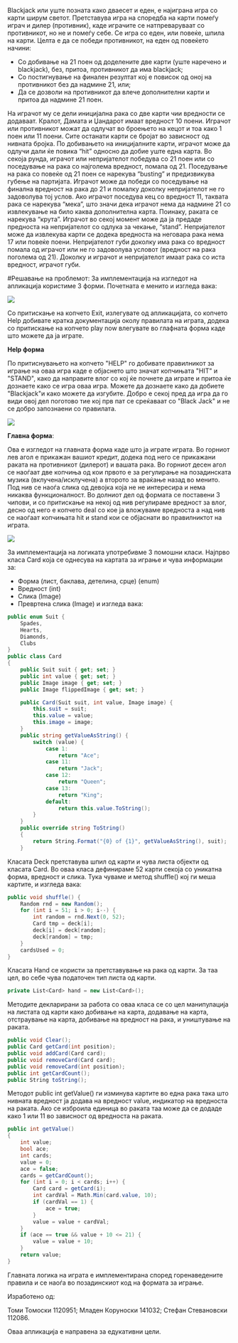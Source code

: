 Blackjack или уште позната како дваесет и еден, е најиграна игра со карти ширум светот. Претставува игра на споредба на карти помеѓу играч и дилер (противник), каде играчите се натпреваруваат со противникот, но не и помеѓу себе. Се игра со еден, или повеќе, шпила на карти.
Целта е да се победи противникот, на еден од повеќето начини:
-	Со добивање на 21 поен од доделените две карти (уште наречено и blackjack), без, притоа, противникот да има blackjack;
-	Со постигнување на финален резултат кој е повисок од оној на противникот без да надмине 21, или;
-	Да се дозволи на противникот да влече дополнителни карти и притоа да надмине 21 поен.

На играчот му се дели иницијална рака со две карти чии вредности се додаваат. Кралот, Дамата и Џандарот имаат вредност 10 поени. Играчот или противникот можат да одлучат во броењето на кецот и тоа како 1 поен или 11 поени. Сите останати карти се бројат во зависност од нивната бројка. По добивањето на иницијалните карти, играчот може да одлучи дали ќе повика “hit” односно да добие уште една карта. Во секоја рунда, играчот или непријателот победува со 21 поен или со поседување на рака со најголема вредност, помала од 21. Поседување на рака со повеќе од 21 поен се нарекува “busting” и предизвикува губење на партијата. Играчот може да победи со поседување на финална вредност на рака до 21 и помалку доколку непријателот не го задоволува тој услов. Ако играчот поседува кец со вредност 11, таквата рака се нарекува “мека”, што значи дека играчот нема да надмине 21 со извлекување на било каква дополнителна карта. Поинаку, раката се нарекува “крута”. Играчот во секој момент може да ја предаде предноста на непријателот со одлука за чекање, “stand”.
Непријателот може да извлекува карти се додека вредноста на неговара рака нема 17 или повеќе поени. Непријателот губи доколку има рака со вредност помала од играчот или не го задоволува условот (вредност на рака поголема од 21). Доколку и играчот и непријателот имаат рака со иста вредност, играчот губи.

#Решавање на проблемот:
За имплементација на изгледот на апликација користиме 3 форми. Почетната е менито и изгледа вака:

<img src="http://i.imgur.com/BCYos3L.png" />

Со притискање на копчето Exit, излегувате од апликацијата, со копчето Help добивате кратка документација околу правилата на играта, додека со притискање на копчето play now влегувате во глафната форма каде што можете да ја играте.

<b>Help форма</b>

По притиснувањето на копчето "HELP" го добивате правилникот за играње на оваа игра каде е објаснето што значат копчињата "HIT" и "STAND", како да направите влог со кој ќе почнете да играте и притоа ќе дознаете како се игра оваа игра. Можете да дознаете како да добиете "Blackjack"и како можете да изгубите. Добро е секој пред да игра да го види овој дел поготово тие кој прв пат се среќаваат со "Black Jack" и не се добро запознаени со правилата.
 
<img src="http://i.imgur.com/tldH60Z.png" />

<b>Главна форма</b>:

Ова е изгледот на главната форма каде што ја играте играта. Во горниот лев агол е прикажан вашиот кредит, додека под него се прикажани раката на противникот (дилерот) и вашата рака. Во горниот десен агол се наоѓаат две копчиња од кои првото е за регулирање на позадинската музика (вклучена/исклучена) а второто за враќање назад во менито. Под нив се наоѓа слика од девојка која не не интересира и нема никаква функционалност. Во долниот дел од формата се поставени 3 чипови, и со притискање на некој од нив регулираме вредност за влог, десно од него е копчето deal со кое ја вложуваме вредноста а над нив се наоѓаат копчињата hit и stand кои се објаснати во правилниктот на играта.
 
<img src="http://i.imgur.com/tldH60Z.png" />

За имплементација на логиката употребивме 3 помошни класи. Најпрво класа Card која се однесува на картата за играње и чува информации за:
-	Форма (лист, баклава, детелина, срце) (enum)
-	Вредност (int)
-	Слика (Image)
-	Превртена слика (Image)
и изгледа вака:

```c#
public enum Suit { 
    Spades,
    Hearts,
    Diamonds,
    Clubs
}
public class Card
{        
    public Suit suit { get; set; }
    public int value { get; set; }
    public Image image { get; set; }
    public Image flippedImage { get; set; }

    public Card(Suit suit, int value, Image image) {
        this.suit = suit;
        this.value = value;
        this.image = image;
    }        
    public string getValueAsString() {
        switch (value) { 
            case 1:
                return "Ace";
            case 11:
                return "Jack";
            case 12:
                return "Queen";
            case 13:
                return "King";
            default:
                return this.value.ToString();
        }
    }
    public override string ToString()
    {
        return String.Format("{0} of {1}", getValueAsString(), suit);
    }
```

Класата Deck претставува шпил од карти и чува листа објекти од класата Card. Во оваа класа дефинираме 52 карти секоја со уникатна форма, вредност и слика. Тука чуваме и метод shuffle() кој ги меша картите, и изгледа вака: 

```c#
public void shuffle() {
    Random rnd = new Random();
    for (int i = 51; i > 0; i--) {
        int random = rnd.Next(0, 52);
        Card tmp = deck[i];
        deck[i] = deck[random];
        deck[random] = tmp;
    }
    cardsUsed = 0;
}
```

Класата Hand се користи за претставување на рака од карти. За таа цел, во себе чува податочен тип листа од карти. 

```c#
private List<Card> hand = new List<Card>();
```
Методите декларирани за работа со оваа класа се со цел манипулација на листата од карти како добивање на карта,  додавање на карта, отстраување на карта, добивање на вредност на рака, и уништување на раката.

```c#
public void Clear();
public Card getCard(int position);
public void addCard(Card card);
public void removeCard(Card card);
public void removeCard(int position);
public int getCardCount();    
public String toString();
```

Методот public int getValue() ги изминува картите во една рака така што нивната вредност ја додава на вредност value, индикатор на вредноста на раката. Ако се изброила единица во раката таа може да се додаде како 1 или 11 во зависност од вредноста на раката.

```c#
public int getValue()
{
    int value;
    bool ace;
    int cards;
    value = 0;
    ace = false;
    cards = getCardCount();
    for (int i = 0; i < cards; i++) {
        Card card = getCard(i);
        int cardVal = Math.Min(card.value, 10);
        if (cardVal == 1) {
            ace = true;
        }
        value = value + cardVal;
    }
    if (ace == true && value + 10 <= 21) {
        value = value + 10;
    }
    return value;
}
```

Главната логика на играта е имплементирана според горенаведените правила и се наоѓа во позадинскиот код на формата за играње.

Изработено од: 

Томи Томоски 1120951;
Младен Коруноски 141032;
Стефан Стевановски 112086.

Оваа апликација е направена за едукативни цели.
